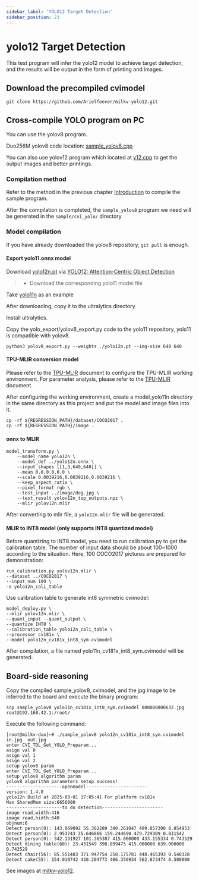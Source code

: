 ```yaml
---
sidebar_label: 'YOLO12 Target Detection'
sidebar_position: 23
---
```


# yolo12 Target Detection

This test program will infer the yolo12 model to achieve target detection, and the results will be output in the form of printing and images.

## Download the precompiled cvimodel

```
git clone https://github.com/Arielfoever/milkv-yolo12.git
```

## Cross-compile YOLO program on PC

You can use the yolov8 program.

Duo256M yolov8 code location: [sample_yolov8.cpp](https://github.com/milkv-duo/cvitek-tdl-sdk-sg200x/blob/main/sample/cvi_yolo/sample_yolov8.cpp)

You can also use yolov12 program which located at [v12.cpp](https://github.com/Arielfoever/milkv-yolo12/blob/master/duo/v12.cpp) to get the output images and better printings.

### Compilation method

Refer to the method in the previous chapter [Introduction](https://milkv.io/zh/docs/duo/application-development/tdl-sdk/tdl-sdk-introduction) to compile the sample program.

After the compilation is completed, the `sample_yolov8` program we need will be generated in the `sample/cvi_yolo/` directory

### Model compilation

If you have already downloaded the yolov8 repository, `git pull` is enough.

#### Export yolo11.onnx model

Download [yolo12n.pt](https://github.com/ultralytics/assets/releases/download/v8.3.0/yolo12n.pt) via [YOLO12: Attention-Centric Object Detection](https://docs.ultralytics.com/models/yolo12/)

> - Download the corresponding yolo11 model file

Take [yolo11n](https://docs.ultralytics.com/zh/models/yolo11/#supported-tasks-and-modes) as an example

After downloading, copy it to the ultralytics directory.

Install ultralytics.

Copy the yolo_export/yolov8_export.py code to the yolo11 repository, yolo11 is compatible with yolov8.

```
python3 yolov8_export.py --weights ./yolo12n.pt --img-size 640 640
```

#### TPU-MLIR conversion model

Please refer to the [TPU-MLIR](https://github.com/sophgo/tpu-mlir) document to configure the TPU-MLIR working environment. For parameter analysis, please refer to the [TPU-MLIR](https://github.com/sophgo/tpu-mlir) document.

After configuring the working environment, create a model_yolo11n directory in the same directory as this project and put the model and image files into it.

```
cp -rf ${REGRESSION_PATH}/dataset/COCO2017 .
cp -rf ${REGRESSION_PATH}/image .
```

#### onnx to MLIR

```
model_transform.py \
    --model_name yolo12n \
    --model_def ../yolo12n.onnx \
    --input_shapes [[1,3,640,640]] \
    --mean 0.0,0.0,0.0 \
    --scale 0.0039216,0.0039216,0.0039216 \
    --keep_aspect_ratio \
    --pixel_format rgb \
    --test_input ../image/dog.jpg \
    --test_result yolov12n_top_outputs.npz \
    --mlir yolov12n.mlir
```

After converting to mlir file, a `yolo12n.mlir` file will be generated.

#### MLIR to INT8 model (only supports INT8 quantized model)

Before quantizing to INT8 model, you need to run calibration.py to get the calibration table. The number of input data should be about 100~1000 according to the situation. Here, 100 COCO2017 pictures are prepared for demonstration:

```
run_calibration.py yolov12n.mlir \
--dataset ../COCO2017 \
--input_num 100 \
-o yolo12n_cali_table
```

Use calibration table to generate int8 symmetric cvimodel:

```
model_deploy.py \
--mlir yolov12n.mlir \
--quant_input --quant_output \
--quantize INT8 \
--calibration_table yolo12n_cali_table \
--processor cv181x \
--model yolo12n_cv181x_int8_sym.cvimodel
```
After compilation, a file named yolo11n_cv181x_int8_sym.cvimodel will be generated.

## Board-side reasoning

Copy the compiled sample_yolov8, cvimodel, and the jpg image to be inferred to the board and execute the binary program:

`scp sample_yolov8 yolo11n_cv181x_int8_sym.cvimodel 000000000632.jpg root@192.168.42.1:/root/`

Execute the following command:

```
[root@milkv-duo]~# ./sample_yolov8 yolo12n_cv181x_int8_sym.cvimodel in.jpg  out.jpg
enter CVI_TDL_Get_YOLO_Preparam...
asign val 0
asign val 1
asign val 2
setup yolov8 param
enter CVI_TDL_Get_YOLO_Preparam...
setup yolov8 algorithm param
yolov8 algorithm parameters setup success!
---------------------openmodel-----------------------
version: 1.4.0
yolo12n Build at 2025-03-01 17:05:41 For platform cv181x
Max SharedMem size:6656000
---------------------to do detection-----------------------
image read,width:416
image read,hidth:640
objnum:6
Detect person(0): 143.069092 55.362289 340.261047 409.857300 0.854953
Detect person(0): 2.953743 35.646866 159.244690 479.729309 0.831542
Detect person(0): 342.131927 101.365387 415.000000 433.155334 0.743529
Detect dining table(60): 23.431549 390.899475 415.000000 639.000000 0.743529
Detect chair(56): 85.551483 371.947754 250.175781 448.465393 0.548328
Detect cake(55): 154.010742 430.204773 406.356934 562.873474 0.500000
```

See images at [milkv-yolo12](https://github.com/Arielfoever/milkv-yolo12).

